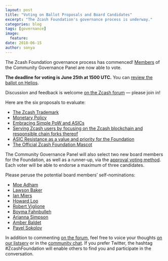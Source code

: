 ```yaml
---
layout: post
title: "Voting on Ballot Proposals and Board Candidates"
excerpt: "The Zcash Foundation's governance process is underway."
categories: blog
tags: [governance]
image:
  feature:
date: 2018-06-15
author: sonya
---
```

The Zcash Foundation governance process has commenced! [Members](https://github.com/ZcashFoundation/Elections/blob/master/2018-Q2/governance_panel.md) of the Community Governance Panel are now able to vote.

**The deadline for voting is June 25th at 1500 UTC.** You can [review the ballot on Helios](https://vote.heliosvoting.org/helios/elections/cdc15aa6-6f75-11e8-b5e0-0e48ec97cebb/questions).

Discussion and feedback is welcome [on the Zcash forum](https://forum.z.cash/t/voting-on-proposals-and-board-candidates/29713) — please join in!

Here are the six proposals to evaluate:
* [The Zcash Trademark](https://github.com/ZcashFoundation/Elections/blob/master/2018-Q2/General-Measures/trademark_ballot.md)
* [Monetary Policy](https://github.com/ZcashFoundation/Elections/blob/master/2018-Q2/General-Measures/monetary-policy.md)
* [Embracing Simple PoW and ASICs](https://github.com/ZcashFoundation/Elections/blob/master/2018-Q2/General-Measures/embrace_simple_asics.md)
* [Serving Zcash users by focusing on the Zcash blockchain and responsible chain forks thereof](https://github.com/ZcashFoundation/Elections/blob/master/2018-Q2/General-Measures/chain_forks.md)
* [ASIC Resistance as a value and priority for the Foundation](https://github.com/ZcashFoundation/Elections/blob/master/2018-Q2/General-Measures/asicresistance_ballot.md)
* [The Official Zcash Foundation Mascot](https://github.com/ZcashFoundation/Elections/blob/master/2018-Q2/General-Measures/Foundation_Mascot_ballot.md)

The Community Governance Panel will also select two new board members for the Foundation, as well as a runner-up, via the [approval voting method](https://en.wikipedia.org/wiki/Approval_voting). Each voter will be able to endorse a maximum of three candidates.

Please peruse the potential board members’ self-nominations:
* [Moe Adham](https://github.com/ZcashFoundation/Elections/blob/master/2018-Q2/Board-Nominations/moe_adham_nomination.md)
* [Lawson Baker](https://github.com/ZcashFoundation/Elections/blob/master/2018-Q2/Board-Nominations/lawson_baker_zcash_foundation_nomination.md)
* [Ian Miers](https://github.com/ZcashFoundation/Elections/blob/master/2018-Q2/Board-Nominations/ian_miers_nomination.md)
* [Howard Loo](https://github.com/ZcashFoundation/Elections/blob/master/2018-Q2/Board-Nominations/howard_loo_nomination.md)
* [Robert Viglione](https://github.com/ZcashFoundation/Elections/blob/master/2018-Q2/Board-Nominations/finpunk-nomination.md)
* [Boyma Fahnbulleh](https://github.com/ZcashFoundation/Elections/blob/master/2018-Q2/Board-Nominations/boyma_fahnbullen_nomination.md)
* [Arianna Simpson](https://github.com/ZcashFoundation/Elections/blob/master/2018-Q2/Board-Nominations/arianna_simpson_nomination.md)
* [Amber Baldet](https://github.com/ZcashFoundation/Elections/blob/master/2018-Q2/Board-Nominations/amber_baldet_nomination.md)
* [Pavel Sokolov](https://github.com/ZcashFoundation/Elections/blob/master/2018-Q2/Board-Nominations/Sokolov_selfnomination.md)

In addition to commenting [on the forum](https://forum.z.cash/t/voting-on-proposals-and-board-candidates/29713), feel free to voice your thoughts [on our listserv](https://lists.z.cash.foundation/mailman/listinfo/general) or in the [community chat](https://chat.zcashcommunity.com/home). If you prefer Twitter, the hashtag #ZcashFoundation will enable others to find you and participate in the conversation.

